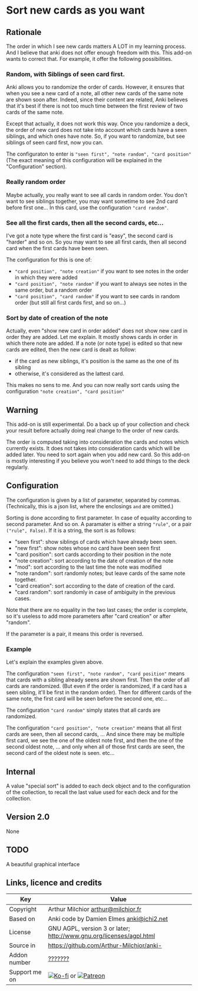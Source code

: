 # Sort new cards as you want
## Rationale
The order in which I see new cards matters A LOT in my learning
process. And I believe that anki does not offer enough freedom with
this. This add-on wants to correct that. For example, it offer the
following possibilities.

### Random, with Siblings of seen card first.
Anki allows you to randomize the order of cards. However, it ensures
that when you see a new card of a note, all other new cards of the
same note are shown soon after. Indeed, since their content are
related, Anki believes that it's best if there is not too much time
between the first review of two cards of the same note.

Except that actually, it does not work this way. Once you randomize a
deck, the order of new card does not take into account which cards
have a seen siblings, and which ones have note. So, if you want to
randomize, but see siblings of seen card first, now you can.

The configuraton to enter is `"seen first", "note random", "card position"`
(The exact meaning of this configuration will be explained in the
"Configuration" section).

### Really random order
Maybe actually, you really want to see all cards in random order. You
don't want to see siblings together, you may want sometime to see 2nd
card before first one... In this card, use the configuration `"card random"`.


### See all the first cards, then all the second cards, etc...
I've got a note type where the first card is "easy", the
second card is "harder" and so on. So you may want to see all first
cards, then all second card when the first cards have been seen.

The configuration for this is one of:
* `"card position", "note creation"` if you want to see notes in the order in
  which they were added
* `"card position", "note random"` if you want to always see notes in the same
  order, but a random order
* `"card position", "card random"` if you want to see cards in random order
  (but still all first cards first, and so on...)

### Sort by date of creation of the note
Actually, even "show new card in order added" does not show new card
in order they are added. Let me explain. It mostly shows cards in order in
which there note are added. If a note (or note type) is edited so that
new cards are edited, then the new card is dealt as follow:
* if the card as new siblings, it's position is the same as the one of
  its sibling
* otherwise, it's considered as the lattest card.

This makes no sens to me. And you can now really sort cards using the
configuration `"note creation", "card position"`

## Warning
This add-on is still experimental. Do a back up of your collection and
check your result before actually doing real change to the order of
new cards.

The order is computed taking into consideration the cards and notes
which currently exists. It does not takes into consideration cards
which will be added later. You need to sort again when you add new
card. So this add-on is mostly interesting if you believe you won't
need to add things to the deck regularly.


## Configuration
The configuration is given by a list of parameter, separated by
commas. (Technically, this is a json list, where the enclosings ``
and `` are omitted.)

Sorting is done according to first parameter. In case of equality
according to second parameter. And so on. A paramater is either a
string `"rule"`, or a pair `("rule", False)`. If it is a string, the
sort is as follows:
* "seen first": show siblings of cards which have already been seen.
* "new first": show notes whose no card have been seen first
* "card position": sort cards according to their position in the note
* "note creation": sort according to the date of creation of the note
* "mod": sort according to the last time the note was modified
* "note random": sort randomly notes; but leave cards of the same note
  together.
* "card creation": sort according to the date of creation of the card.
* "card random": sort randomly in case of ambiguity in the previous cases.

Note that there are no equality in the two last cases; the order is
complete, so it's useless to add more parameters after "card creation"
or after "random".

If the parameter is a pair, it means this order is reversed.

### Example
Let's explain the examples given above.

The configuration `"seen first", "note random", "card position"` means
that cards with a sibling already seens are shown first. Then the
order of all cards are randomized. (But even if the order is
randomized, if a card has a seen sibling, it'll be first in the random
order). Then for different cards of the same note, the first card will
be seen before the second one, etc...

The configuration `"card random"` simply states that all cards are
randomized.

The configuration `"card position", "note creation"` means that all
first cards are seen, then all second cards, ... And since there may
be multiple first card, we see the one of the oldest note first, and
then the one of the second oldest note, ... and only when all of those
first cards are seen, the second card of the oldest note is seen. etc...

## Internal
A value "special sort" is added to each deck object and to the
configuration of the collection, to recall the last value used for
each deck and for the collection.

## Version 2.0
None

## TODO
A beautiful graphical interface

## Links, licence and credits

Key         |Value
------------|-------------------------------------------------------------------
Copyright   | Arthur Milchior <arthur@milchior.fr>
Based on    | Anki code by Damien Elmes <anki@ichi2.net>
License     | GNU AGPL, version 3 or later; http://www.gnu.org/licenses/agpl.html
Source in   | https://github.com/Arthur-Milchior/anki-
Addon number| [???????](https://ankiweb.net/shared/info/???????)
Support me on| [![Ko-fi](https://ko-fi.com/img/Kofi_Logo_Blue.svg)](Ko-fi.com/arthurmilchior) or [![Patreon](http://www.milchior.fr/patreon.png)](https://www.patreon.com/bePatron?u=146206)
